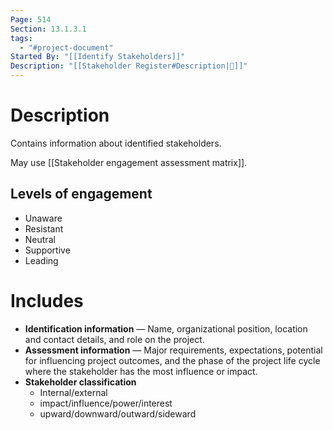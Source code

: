 ```yaml
---
Page: 514
Section: 13.1.3.1
tags:
  - "#project-document"
Started By: "[[Identify Stakeholders]]"
Description: "[[Stakeholder Register#Description|📝]]"
---
```

# Description
Contains information about identified stakeholders.

May use [[Stakeholder engagement assessment matrix]].
## Levels of engagement
* Unaware
* Resistant
* Neutral
* Supportive
* Leading
# Includes
* **Identification information** — Name, organizational position, location and contact details, and role on the project.
* **Assessment information** — Major requirements, expectations, potential for influencing project outcomes, and the phase of the project life cycle where the stakeholder has the most influence or impact.
* **Stakeholder classification**
	* Internal/external
	* impact/influence/power/interest
	* upward/downward/outward/sideward
